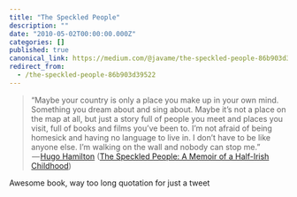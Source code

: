```yaml
---
title: "The Speckled People"
description: ""
date: "2010-05-02T00:00:00.000Z"
categories: []
published: true
canonical_link: https://medium.com/@javame/the-speckled-people-86b903d39522
redirect_from:
  - /the-speckled-people-86b903d39522
---
```


> “Maybe your country is only a place you make up in your own mind. Something you dream about and sing about. Maybe it’s not a place on the map at all, but just a story full of people you meet and places you visit, full of books and films you’ve been to. I’m not afraid of being homesick and having no language to live in. I don’t have to be like anyone else. I’m walking on the wall and nobody can stop me.”  
>  — [Hugo Hamilton](http://www.goodreads.com/author/show/52833.Hugo_Hamilton "view all quotes by Hugo Hamilton") ([The Speckled People: A Memoir of a Half-Irish Childhood](http://www.goodreads.com/book/quotes/1017140))

Awesome book, way too long quotation for just a tweet
